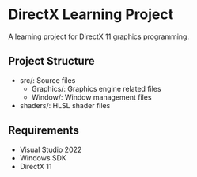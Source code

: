 # DirectX Learning Project

A learning project for DirectX 11 graphics programming.

## Project Structure
- src/: Source files
  - Graphics/: Graphics engine related files
  - Window/: Window management files
- shaders/: HLSL shader files

## Requirements
- Visual Studio 2022
- Windows SDK
- DirectX 11
